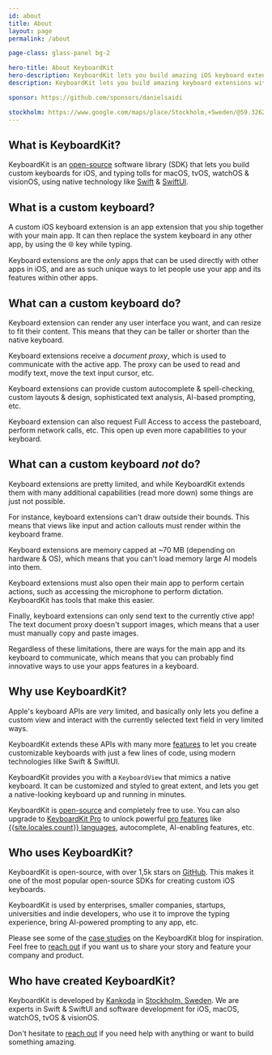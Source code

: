 ```yaml
---
id: about
title: About
layout: page
permalink: /about

page-class: glass-panel bg-2

hero-title: About KeyboardKit
hero-description: KeyboardKit lets you build amazing iOS keyboard extensions
description: KeyboardKit lets you build amazing keyboard extensions with Swift & SwiftUI

sponsor: https://github.com/sponsors/danielsaidi

stockholm: https://www.google.com/maps/place/Stockholm,+Sweden/@59.3262131,17.8172499,11z/data=!3m1!4b1!4m6!3m5!1s0x465f763119640bcb:0xa80d27d3679d7766!8m2!3d59.3293235!4d18.0685808!16zL20vMDZteHM
---
```



## What is KeyboardKit?

KeyboardKit is an [open-source](/open-source) software library (SDK) that lets you build custom keyboards for iOS, and typing tolls for macOS, tvOS, watchOS & visionOS, using native technology like [Swift]({{site.urls.swift}}) & [SwiftUI]({{site.urls.swiftui}}).


## What is a custom keyboard?

A custom iOS keyboard extension is an app extension that you ship together with your main app. It can then replace the system keyboard in any other app, by using the 🌐 key while typing.

Keyboard extensions are the *only* apps that can be used directly with other apps in iOS, and are as such unique ways to let people use your app and its features within other apps.


## What can a custom keyboard do?

Keyboard extension can render any user interface you want, and can resize to fit their content. This means that they can be taller or shorter than the native keyboard.

Keyboard extensions receive a *document proxy*, which is used to communicate with the active app. The proxy can be used to read and modify text, move the text input cursor, etc.

Keyboard extensions can provide custom autocomplete & spell-checking, custom layouts & design, sophisticated text analysis, AI-based prompting, etc.

Keyboard extension can also request Full Access to access the pasteboard, perform network calls, etc. This open up even more capabilities to your keyboard.


## What can a custom keyboard *not* do?

Keyboard extensions are pretty limited, and while KeyboardKit extends them with many additional capabilities (read more down) some things are just not possible.

For instance, keyboard extensions can't draw outside their bounds. This means that views like input and action callouts must render within the keyboard frame.

Keyboard extensions are memory capped at ~70 MB (depending on hardware & OS), which means that you can't load memory large AI models into them.

Keyboard extensions must also open their main app to perform certain actions, such as accessing the microphone to perform dictation. KeyboardKit has tools that make this easier.

Finally, keyboard extensions can only send text to the currently ctive app! The text document proxy doesn't support images, which means that a user must manually copy and paste images.

Regardless of these limitations, there are ways for the main app and its keyboard to communicate, which means that you can probably find innovative ways to use your apps features in a keyboard. 


## Why use KeyboardKit?

Apple's keyboard APIs are *very* limited, and basically only lets you define a custom view and interact with the currently selected text field in very limited ways.

KeyboardKit extends these APIs with many more [features](/features) to let you create customizable keyboards with just a few lines of code, using modern technologies lilke Swift & SwiftUI.

KeyboardKit provides you with a `KeyboardView` that mimics a native keyboard. It can be customized and styled to great extent, and lets you get a native-looking keyboard up and running in minutes.

KeyboardKit is [open-source]({{site.urls.github}}) and completely free to use. You can also upgrade to [KeyboardKit Pro](/pro) to unlock powerful [pro features](/pro#features) like [{{site.locales.count}} languages](/locales), autocomplete, AI-enabling features, etc.


## Who uses KeyboardKit?

KeyboardKit is open-source, with over 1,5k stars on [GitHub](/open-source). This makes it one of the most popular open-source SDKs for creating custom iOS keyboards.

KeyboardKit is used by enterprises, smaller companies, startups, universities and indie developers, who use it to improve the typing experience, bring AI-powered prompting to any app, etc.

Please see some of the [case studies](/case-studies) on the KeyboardKit blog for inspiration. Feel free to [reach out](mailto:{{site.email}}) if you want us to share your story and feature your company and product.


## Who have created KeyboardKit?

KeyboardKit is developed by [Kankoda](https://kankoda.com) in [Stockholm, Sweden]({{page.stockholm}}). We are experts in Swift & SwiftUI and software development for iOS, macOS, watchOS, tvOS & visionOS. 

Don't hesitate to [reach out](mailto:{{site.email}}) if you need help with anything or want to build something amazing.